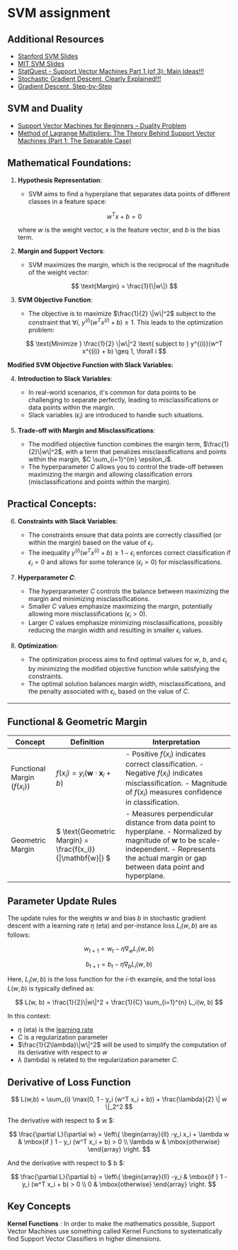 # SVM assignment
## Additional Resources
- [Stanford SVM Slides](https://see.stanford.edu/materials/aimlcs229/cs229-notes3.pdf)
- [MIT SVM Slides](https://web.mit.edu/6.034/wwwbob/svm-notes-long-08.pdf)
- [StatQuest - Support Vector Machines Part 1 (of 3): Main Ideas!!!](https://www.youtube.com/watch?v=efR1C6CvhmE)
- [Stochastic Gradient Descent, Clearly Explained!!!](https://www.youtube.com/watch?v=vMh0zPT0tLI)
- [Gradient Descent, Step-by-Step](https://youtu.be/sDv4f4s2SB8?t=653)

## SVM and Duality
- [Support Vector Machines for Beginners – Duality Problem](https://www.adeveloperdiary.com/data-science/machine-learning/support-vector-machines-for-beginners-duality-problem/)
- [Method of Lagrange Multipliers: The Theory Behind Support Vector Machines (Part 1: The Separable Case)](https://machinelearningmastery.com/method-of-lagrange-multipliers-the-theory-behind-support-vector-machines-part-1-the-separable-case/)


## **Mathematical Foundations:**

1. **Hypothesis Representation**:
   - SVM aims to find a hyperplane that separates data points of different classes in a feature space:
   
   $$ w^T x + b = 0 $$
   
   where $w$ is the weight vector, $x$ is the feature vector, and $b$ is the bias term.

2. **Margin and Support Vectors**:
   - SVM maximizes the margin, which is the reciprocal of the magnitude of the weight vector:

   $$ \text{Margin} = \frac{1}{\|w\|} $$

3. **SVM Objective Function**:
   - The objective is to maximize $\frac{1}{2} \|w\|^2$ subject to the constraint that $\forall i$, $y^{(i)}(w^T x^{(i)} + b) \geq 1$. This leads to the optimization problem:

   $$ \text{Minimize } \frac{1}{2} \|w\|^2 \text{ subject to } y^{(i)}(w^T x^{(i)} + b) \geq 1, \forall i $$

**Modified SVM Objective Function with Slack Variables:**

4. **Introduction to Slack Variables**:
   - In real-world scenarios, it's common for data points to be challenging to separate perfectly, leading to misclassifications or data points within the margin.
   - Slack variables ($\epsilon_i$) are introduced to handle such situations.

5. **Trade-off with Margin and Misclassifications**:
   - The modified objective function combines the margin term, $\frac{1}{2}\|w\|^2$, with a term that penalizes misclassifications and points within the margin, $C \sum_{i=1}^{m} \epsilon_i$.
   - The hyperparameter $C$ allows you to control the trade-off between maximizing the margin and allowing classification errors (misclassifications and points within the margin).

## **Practical Concepts:**

6. **Constraints with Slack Variables**:
   - The constraints ensure that data points are correctly classified (or within the margin) based on the value of $\epsilon_i$.
   - The inequality $y^{(i)}(w^T x^{(i)} + b) \geq 1 - \epsilon_i$ enforces correct classification if $\epsilon_i = 0$ and allows for some tolerance ($\epsilon_i > 0$) for misclassifications.

7. **Hyperparameter $C$**:
   - The hyperparameter $C$ controls the balance between maximizing the margin and minimizing misclassifications.
   - Smaller $C$ values emphasize maximizing the margin, potentially allowing more misclassifications ($\epsilon_i > 0$).
   - Larger $C$ values emphasize minimizing misclassifications, possibly reducing the margin width and resulting in smaller $\epsilon_i$ values.

8. **Optimization**:
   - The optimization process aims to find optimal values for $w$, $b$, and $\epsilon_i$ by minimizing the modified objective function while satisfying the constraints.
   - The optimal solution balances margin width, misclassifications, and the penalty associated with $\epsilon_i$, based on the value of $C$.
---


## Functional & Geometric Margin

| Concept | Definition | Interpretation |
|---------|------------|----------------|
| Functional Margin ($f(x_i)$) | $f(x_i) = y_i(\mathbf{w} \cdot \mathbf{x}_i + b)$ | - Positive $f(x_i)$ indicates correct classification. - Negative $f(x_i)$ indicates misclassification. - Magnitude of $f(x_i)$ measures confidence in classification. |
| Geometric Margin | $ \text{Geometric Margin} = \frac{f(x_i)}{\|\mathbf{w}\|} $ | - Measures perpendicular distance from data point to hyperplane. - Normalized by magnitude of $\mathbf{w}$ to be scale-independent. - Represents the actual margin or gap between data point and hyperplane. |

## Parameter Update Rules


The update rules for the weights $w$ and bias $b$ in stochastic gradient descent with a learning rate $\eta$ (eta) and per-instance loss $L_i(w, b)$ are as follows:

$$
w_{t+1} = w_t - \eta \nabla_w L_i(w, b)
$$

$$
b_{t+1} = b_t - \eta \nabla_b L_i(w, b)
$$

Here, $L_i(w, b)$ is the loss function for the $i$-th example, and the total loss $L(w, b)$ is typically defined as:

$$
L(w, b) = \frac{1}{2}\|w\|^2 + \frac{1}{C} \sum_{i=1}^{n} L_i(w, b)
$$

In this context:
- $\eta$ (eta) is the [learning rate](https://gracelovesyah.github.io/comp90051notes/basics.html#learning-rate)
- $C$ is a regularization parameter
- $\frac{1}{2\lambda}\|w\|^2$ will be used to simplify the computation of its derivative with respect to $w$
-  $\lambda$ (lambda) is related to the regularization parameter $C$.



## Derivative of Loss Function

$$ L(w,b) = \sum_{i} \max(0, 1 - y_i (w^T x_i + b)) + \frac{\lambda}{2} \| w \|_2^2 $$

The derivative with respect to $ w $:

$$
\frac{\partial L}{\partial w} = 
\left\{
	\begin{array}{ll}
		-y_i x_i + \lambda w & \mbox{if } 1 - y_i (w^T x_i + b) > 0 \\
		\lambda w & \mbox{otherwise}
	\end{array}
\right.
$$

And the derivative with respect to $ b $:

$$
\frac{\partial L}{\partial b} = 
\left\{
	\begin{array}{ll}
		-y_i & \mbox{if } 1 - y_i (w^T x_i + b) > 0 \\
		0 & \mbox{otherwise}
	\end{array}
\right.
$$



## Key Concepts
**Kernel Functions** : In order to make the mathematics possible, Support Vector Machines use something called Kernel Functions to systematically find Support Vector Classifiers in higher dimensions.


